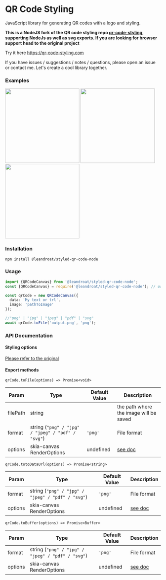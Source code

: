 # QR Code Styling

JavaScript library for generating QR codes with a logo and styling.

**This is a NodeJS fork of the QR code styling repo [qr-code-styling](https://github.com/kozakdenys/qr-code-styling),
supporting NodeJs as well as svg exports. If you are looking for browser support head to the original project**

Try it here https://qr-code-styling.com

If you have issues / suggestions / notes / questions, please open an issue or contact me. Let's create a cool library
together.

### Examples

<p float="left">
<img style="display:inline-block" src="https://raw.githubusercontent.com/kozakdenys/qr-code-styling/master/src/assets/facebook_example_new.png" width="240" />
<img style="display:inline-block" src="https://raw.githubusercontent.com/kozakdenys/qr-code-styling/master/src/assets/qr_code_example.png" width="240" />
<img style="display:inline-block" src="https://raw.githubusercontent.com/kozakdenys/qr-code-styling/master/src/assets/telegram_example_new.png" width="240" />
</p>

### Installation

```
npm install @leandroat/styled-qr-code-node
```

### Usage

```typescript
import {QRCodeCanvas} from '@leandroat/styled-qr-code-node';
const {QRCodeCanvas} = require('@leandroat/styled-qr-code-node'); // or CommonJS

const qrCode = new QRCodeCanvas({
  data: 'My text or trl',
  image: 'pathToImage'
});

//"png" | "jpg" | "jpeg" | "pdf" | "svg"
await qrCode.toFile('output.png', 'png');
```

### API Documentation

#### Styling options

[Please refer to the original](https://github.com/KilianB/styled-qr-code#api-documentation)

#### Export methods

`qrCode.toFile(options) => Promise<void>`

| Param    | Type                                                                                                                                                                 | Default Value                                                                                                                             | Description                                                                                            |
| -------- |----------------------------------------------------------------------------------------------------------------------------------------------------------------------|-------------------------------------------------------------------------------------------------------------------------------------------|--------------------------------------------------------------------------------------------------------|
| filePath | string                                                                                                                                                               |                                                                                                                                           | the path where the image will be saved                                                                 |
| format   | string (`"png" / "jpg" / "jpeg" / "pdf" / "svg"`) | `'png'` | File format                                                                                            |
| options  | skia-canvas RenderOptions                                                                                                                                            | undefined                                                                                                                                 | [see doc](https://github.com/samizdatco/skia-canvas#tobufferformat-page-matte-density-quality-outline) |

`qrCode.totoDataUrl(options) => Promise<string>`

| Param    | Type                                                                                         | Default Value | Description                                                                                           |
| -------- |----------------------------------------------------------------------------------------------|---------------|-------------------------------------------------------------------------------------------------------|
| format   | string (`"png" / "jpg" / "jpeg" / "pdf" / "svg"`)                                            | `'png'`       | File format                                                                                           |
| options  | skia-canvas RenderOptions                                                                    | undefined     | [see doc](https://github.com/samizdatco/skia-canvas#tobufferformat-page-matte-density-quality-outline) |

`qrCode.toBuffer(options) => Promise<Buffer>`

| Param    | Type                                                                                         | Default Value | Description                                                                                           |
| -------- |----------------------------------------------------------------------------------------------|---------------|-------------------------------------------------------------------------------------------------------|
| format   | string (`"png" / "jpg" / "jpeg" / "pdf" / "svg"`)                                            | `'png'`       | File format                                                                                           |
| options  | skia-canvas RenderOptions                                                                    | undefined     | [see doc](https://github.com/samizdatco/skia-canvas#tobufferformat-page-matte-density-quality-outline) |
